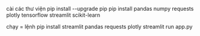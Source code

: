 cài các thư viện
pip install --upgrade pip
pip install pandas numpy requests plotly tensorflow streamlit scikit-learn

chạy = lệnh
pip install streamlit pandas requests plotly
streamlit run app.py
